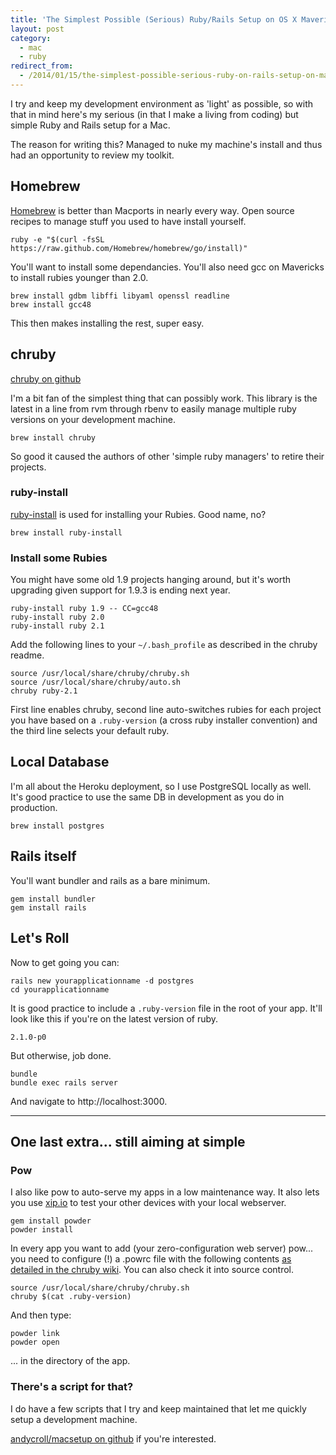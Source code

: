 ```yaml
---
title: 'The Simplest Possible (Serious) Ruby/Rails Setup on OS X Mavericks'
layout: post
category:
  - mac
  - ruby
redirect_from:
  - /2014/01/15/the-simplest-possible-serious-ruby-on-rails-setup-on-mavericks/
---
```


I try and keep my development environment as 'light' as possible, so with that in mind here's my serious (in that I make a living from coding) but simple Ruby and Rails setup for a Mac.

The reason for writing this? Managed to nuke my machine's install and thus had an opportunity to review my toolkit.

## Homebrew

[Homebrew](http://brew.sh) is better than Macports in nearly every way. Open source recipes to manage stuff you used to have install yourself.

    ruby -e "$(curl -fsSL https://raw.github.com/Homebrew/homebrew/go/install)"


You'll want to install some dependancies. You'll also need gcc on Mavericks to install rubies younger than 2.0.

    brew install gdbm libffi libyaml openssl readline
    brew install gcc48

This then makes installing the rest, super easy.

## chruby

[chruby on github](https://github.com/postmodern/chruby)

I'm a bit fan of the simplest thing that can possibly work. This library is the latest in a line from rvm through rbenv to easily manage multiple ruby versions on your development machine.

    brew install chruby

So good it caused the authors of other 'simple ruby managers' to retire their projects.

### ruby-install

[ruby-install](https://github.com/postmodern/ruby-install) is used for installing your Rubies. Good name, no?

    brew install ruby-install

### Install some Rubies

You might have some old 1.9 projects hanging around, but it's worth upgrading given support for 1.9.3 is ending next year.

    ruby-install ruby 1.9 -- CC=gcc48
    ruby-install ruby 2.0
    ruby-install ruby 2.1

Add the following lines to your `~/.bash_profile` as described in the chruby readme.

    source /usr/local/share/chruby/chruby.sh
    source /usr/local/share/chruby/auto.sh
    chruby ruby-2.1

First line enables chruby, second line auto-switches rubies for each project you have based on a `.ruby-version` (a cross ruby installer convention) and the third line selects your default ruby.

## Local Database

I'm all about the Heroku deployment, so I use PostgreSQL locally as well. It's good practice to use the same DB in development as you do in production.

    brew install postgres

## Rails itself

You'll want bundler and rails as a bare minimum.

    gem install bundler
    gem install rails

## Let's Roll

Now to get going you can:

    rails new yourapplicationname -d postgres
    cd yourapplicationname

It is good practice to include a `.ruby-version` file in the root of your app. It'll look like this if you're on the latest version of ruby.

    2.1.0-p0

But otherwise, job done.

    bundle
    bundle exec rails server

And navigate to http://localhost:3000.

-----

## One last extra... still aiming at simple

### Pow

I also like pow to auto-serve my apps in a low maintenance way. It also lets you use [xip.io](http://xip.io) to test your other devices with your local webserver.

    gem install powder
    powder install

In every app you want to add (your zero-configuration web server) pow... you need to configure (!) a .powrc file with the following contents [as detailed in the chruby wiki](https://github.com/postmodern/chruby/wiki/Pow). You can also check it into source control.

    source /usr/local/share/chruby/chruby.sh
    chruby $(cat .ruby-version)

And then type:

    powder link
    powder open

... in the directory of the app.

### There's a script for that?

I do have a few scripts that I try and keep maintained that let me quickly setup a development machine.

[andycroll/macsetup on github](https://github.com/andycroll/macsetup) if you're interested.
